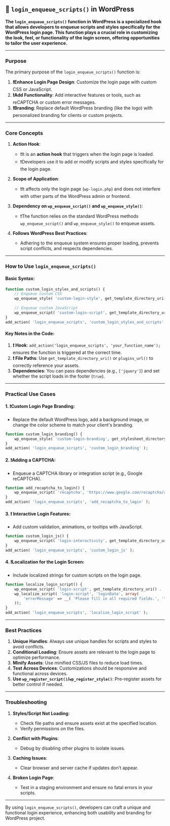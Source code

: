 ## 📌 `login_enqueue_scripts()` in WordPress

**The `login_enqueue_scripts()` function in WordPress is a specialized hook that allows developers to enqueue scripts and styles specifically for the WordPress login page. This function plays a crucial role in customizing the look, feel, or functionality of the login screen, offering opportunities to tailor the user experience.**

---

### **Purpose**
The primary purpose of the `login_enqueue_scripts()` function is:
1. **❗️Enhance Login Page Design**: Customize the login page with custom CSS or JavaScript.
2. **❗️Add Functionality**: Add interactive features or tools, such as reCAPTCHA or custom error messages.
3. **❗️Branding**: Replace default WordPress branding (like the logo) with personalized branding for clients or custom projects.

---

### **Core Concepts**
1. **Action Hook**:  
   - ❗️It is an **action hook** that triggers when the login page is loaded. 
   - ❗️Developers use it to add or modify scripts and styles specifically for the login page.

2. **Scope of Application**:  
   - ❗️It affects only the login page (`wp-login.php`) and does not interfere with other parts of the WordPress admin or frontend.

3. **Dependency on `wp_enqueue_script()` and `wp_enqueue_style()`**:  
   - ❗️The function relies on the standard WordPress methods `wp_enqueue_script()` and `wp_enqueue_style()` to enqueue assets.

4. **Follows WordPress Best Practices**:  
   - Adhering to the enqueue system ensures proper loading, prevents script conflicts, and respects dependencies.

---

### **How to Use `login_enqueue_scripts()`**

#### **Basic Syntax**:
```php
function custom_login_styles_and_scripts() {
    // Enqueue custom CSS
    wp_enqueue_style( 'custom-login-style', get_template_directory_uri() . '/css/login-style.css' );
    
    // Enqueue custom JavaScript
    wp_enqueue_script( 'custom-login-script', get_template_directory_uri() . '/js/login-script.js', array( 'jquery' ), null, true );
}
add_action( 'login_enqueue_scripts', 'custom_login_styles_and_scripts' );
```

#### **Key Notes in the Code**:
1. **❗️ Hook**: `add_action('login_enqueue_scripts', 'your_function_name');` ensures the function is triggered at the correct time.
2. **❗️ File Paths**: Use `get_template_directory_uri()` or `plugins_url()` to correctly reference your assets.
3. **Dependencies**: You can pass dependencies (e.g., `['jquery']`) and set whether the script loads in the footer (`true`).

---

### **Practical Use Cases**
#### 1. **❗️Custom Login Page Branding**:
   - Replace the default WordPress logo, add a background image, or change the color scheme to match your client's branding.
   ```php
   function custom_login_branding() {
       wp_enqueue_style( 'custom-login-branding', get_stylesheet_directory_uri() . '/css/custom-login.css' );
   }
   add_action( 'login_enqueue_scripts', 'custom_login_branding' );
   ```

#### 2. **❗️Adding a CAPTCHA**:
   - Enqueue a CAPTCHA library or integration script (e.g., Google reCAPTCHA).
   ```php
   function add_recaptcha_to_login() {
       wp_enqueue_script( 'recaptcha', 'https://www.google.com/recaptcha/api.js', array(), null, true );
   }
   add_action( 'login_enqueue_scripts', 'add_recaptcha_to_login' );
   ```

#### 3. **❗️ Interactive Login Features**:
   - Add custom validation, animations, or tooltips with JavaScript.
   ```php
   function custom_login_js() {
       wp_enqueue_script( 'login-interactivity', get_template_directory_uri() . '/js/login-interactivity.js', array( 'jquery' ), null, true );
   }
   add_action( 'login_enqueue_scripts', 'custom_login_js' );
   ```

#### 4. **❗️Localization for the Login Screen**:
   - Include localized strings for custom scripts on the login page.
   ```php
   function localize_login_script() {
       wp_enqueue_script( 'login-script', get_template_directory_uri() . '/js/login.js', array( 'jquery' ), null, true );
       wp_localize_script( 'login-script', 'loginData', array(
           'errorMessage' => __( 'Please fill in all required fields.', 'textdomain' )
       ));
   }
   add_action( 'login_enqueue_scripts', 'localize_login_script' );
   ```

---

### **Best Practices**
1. **Unique Handles**: Always use unique handles for scripts and styles to avoid conflicts.
2. **Conditional Loading**: Ensure assets are relevant to the login page to optimize performance.
3. **Minify Assets**: Use minified CSS/JS files to reduce load times.
4. **Test Across Devices**: Customizations should be responsive and functional across devices.
5. **Use `wp_register_script()`/`wp_register_style()`**: Pre-register assets for better control if needed.

---

### **Troubleshooting**
1. **Styles/Script Not Loading**:  
   - Check file paths and ensure assets exist at the specified location.  
   - Verify permissions on the files.

2. **Conflict with Plugins**:  
   - Debug by disabling other plugins to isolate issues.

3. **Caching Issues**:  
   - Clear browser and server cache if updates don’t appear.

4. **Broken Login Page**:  
   - Test in a staging environment and ensure no fatal errors in your scripts.

---

By using `login_enqueue_scripts()`, developers can craft a unique and functional login experience, enhancing both usability and branding for WordPress project.